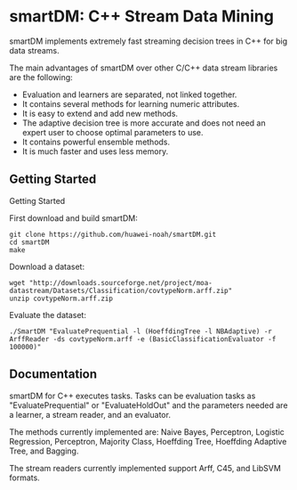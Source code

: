 smartDM: C++ Stream Data Mining 
=================

smartDM implements extremely fast streaming decision trees in C++ for big data streams.

The main advantages of smartDM over other C/C++ data stream libraries are the following:

- Evaluation and learners are separated, not linked together.
- It contains several methods for learning numeric attributes.
- It is easy to extend and add new methods.
- The adaptive decision tree is more accurate and does not need an expert user to choose optimal parameters to use.  
- It contains powerful ensemble methods. 
- It is much faster and uses less memory.


## Getting Started


Getting Started

First download and build smartDM:

```
git clone https://github.com/huawei-noah/smartDM.git
cd smartDM
make
```

Download a dataset:

```
wget "http://downloads.sourceforge.net/project/moa-datastream/Datasets/Classification/covtypeNorm.arff.zip"
unzip covtypeNorm.arff.zip
```

Evaluate the dataset:

```
./SmartDM "EvaluatePrequential -l (HoeffdingTree -l NBAdaptive) -r ArffReader -ds covtypeNorm.arff -e (BasicClassificationEvaluator -f 100000)"
```


## Documentation

smartDM for C++ executes tasks. Tasks can be evaluation tasks as "EvaluatePrequential" or "EvaluateHoldOut" and the parameters needed are a learner, a stream reader, and an evaluator.

The methods currently implemented are: Naive Bayes, Perceptron, Logistic Regression, Perceptron, Majority Class, Hoeffding Tree, Hoeffding Adaptive Tree, and Bagging.

The stream readers currently implemented support Arff, C45, and LibSVM formats.



